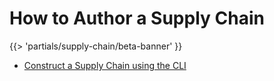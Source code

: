 # How to Author a Supply Chain

{{> 'partials/supply-chain/beta-banner' }}

* [Construct a Supply Chain using the CLI](./construct-with-cli.hbs.md)
